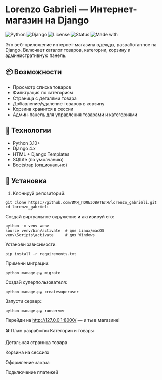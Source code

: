 # Lorenzo Gabrieli — Интернет-магазин на Django

![Python](https://img.shields.io/badge/Python-3.10%2B-blue.svg)
![Django](https://img.shields.io/badge/Django-4.x-success)
![License](https://img.shields.io/badge/License-MIT-green.svg)
![Status](https://img.shields.io/badge/Status-Active-brightgreen)
![Made with](https://img.shields.io/badge/Made%20with-%F0%9F%96%A5%EF%B8%8F%20Django-blue)


Это веб-приложение интернет-магазина одежды, разработанное на Django. Включает каталог товаров, категории, корзину и административную панель.

## 📦 Возможности

- Просмотр списка товаров
- Фильтрация по категориям
- Страница с деталями товара
- Добавление/удаление товаров в корзину
- Корзина хранится в сессии
- Админ-панель для управления товарами и категориями

## 🚀 Технологии

- Python 3.10+
- Django 4.x
- HTML + Django Templates
- SQLite (по умолчанию)
- Bootstrap (опционально)

## 🔧 Установка

1. Клонируй репозиторий:

```
git clone https://github.com/ИМЯ_ПОЛЬЗОВАТЕЛЯ/lorenzo_gabrieli.git
cd lorenzo_gabrieli
```

Создай виртуальное окружение и активируй его:

```
python -m venv venv
source venv/bin/activate  # для Linux/macOS
venv\Scripts\activate     # для Windows
```

Установи зависимости:
```
pip install -r requirements.txt
```

Примени миграции:
```
python manage.py migrate
```

Создай суперпользователя:
```
python manage.py createsuperuser
```

Запусти сервер:
```
python manage.py runserver
```


Перейди на http://127.0.0.1:8000/ — и ты в магазине!

🛠️ План разработки
 Категории и товары

 Детальная страница товара

 Корзина на сессиях

 Оформление заказа

 Подключение платежей
